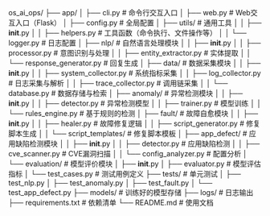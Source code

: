 os_ai_ops/
├── app/
│   ├── cli.py              # 命令行交互入口
│   ├── web.py              # Web交互入口（Flask）
│   ├── config.py           # 全局配置
│   ├── utils/              # 通用工具
│   │   ├── __init__.py
│   │   ├── helpers.py      # 工具函数（命令执行、文件操作等）
│   │   └── logger.py       # 日志配置
│   ├── nlp/                # 自然语言处理模块
│   │   ├── __init__.py
│   │   ├── processor.py    # 意图识别与处理
│   │   ├── entity_extractor.py  # 实体提取
│   │   └── response_generator.py  # 回复生成
│   ├── data/               # 数据采集模块
│   │   ├── __init__.py
│   │   ├── system_collector.py  # 系统指标采集
│   │   ├── log_collector.py     # 日志采集与解析
│   │   ├── trace_collector.py   # 调用链采集
│   │   └── database.py        # 数据存储与检索
│   ├── anomaly/            # 异常检测模块
│   │   ├── __init__.py
│   │   ├── detector.py      # 异常检测模型
│   │   ├── trainer.py       # 模型训练
│   │   └── rules_engine.py  # 基于规则的检测
│   ├── fault/              # 故障自愈模块
│   │   ├── __init__.py
│   │   ├── healer.py        # 故障修复逻辑
│   │   ├── script_generator.py  # 修复脚本生成
│   │   └── script_templates/  # 修复脚本模板
│   ├── app_defect/         # 应用缺陷检测模块
│   │   ├── __init__.py
│   │   ├── detector.py      # 应用缺陷检测
│   │   ├── cve_scanner.py   # CVE漏洞扫描
│   │   └── config_analyzer.py  # 配置分析
│   └── evaluation/         # 模型评价模块
│       ├── __init__.py
│       ├── evaluator.py     # 模型评估指标
│       └── test_cases.py    # 测试用例定义
├── tests/                  # 单元测试
│   ├── test_nlp.py
│   ├── test_anomaly.py
│   ├── test_fault.py
│   └── test_app_defect.py
├── models/                 # 训练好的模型存储
├── logs/                   # 日志输出
├── requirements.txt        # 依赖清单
└── README.md               # 使用文档